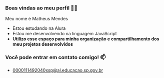### Boas vindas ao meu perfil 💚💚
Meu nome é Matheus Mendes

- Estou estudando na Alura
- Estou me desenvolvendo na linguagem JavaScript
- **Utilizo esse espaço para minha organização e compartilhamento dos meu projetos desenvolvidos**

### Você pode entrar em contato comigo! 📫
- 0000111492040xsp@al.educacao.sp.gov.br
